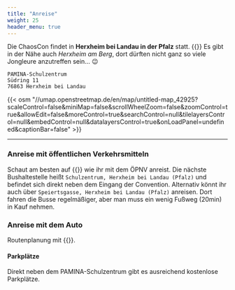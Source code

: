 ```yaml
---
title: "Anreise"
weight: 25
header_menu: true
---
```


Die ChaosCon findet in **Herxheim bei Landau in der Pfalz** statt.
{{<icon class="fa fa-warning">}} Es gibt in der Nähe auch _Herxheim am Berg_, dort dürften nicht ganz so viele Jongleure anzutreffen sein... 😉

```
PAMINA-Schulzentrum
Südring 11
76863 Herxheim bei Landau
```

{{< osm "//umap.openstreetmap.de/en/map/untitled-map_42925?scaleControl=false&miniMap=false&scrollWheelZoom=false&zoomControl=true&allowEdit=false&moreControl=true&searchControl=null&tilelayersControl=null&embedControl=null&datalayersControl=true&onLoadPanel=undefined&captionBar=false" >}}

---

### Anreise mit öffentlichen Verkehrsmitteln

Schaut am besten auf {{<extlink icon="fa fa-external-link" text="bahn.de" href="https://www.bahn.de/">}} wie ihr mit dem ÖPNV anreist. Die nächste Bushaltestelle heißt `Schulzentrum, Herxheim bei Landau (Pfalz)` und befindet sich direkt neben dem Eingang der Convention. Alternativ könnt ihr auch über `Speiertsgasse, Herxheim bei Landau (Pfalz)` anreisen. Dort fahren die Busse regelmäßiger, aber man muss ein wenig Fußweg (20min) in Kauf nehmen.

### Anreise mit dem Auto

Routenplanung mit {{<extlink icon="fa fa-external-link" text="Google Maps" href="https://goo.gl/maps/v8TTLKuWVkcuB7M69">}}.

#### Parkplätze

Direkt neben dem PAMINA-Schulzentrum gibt es ausreichend kostenlose Parkplätze.
